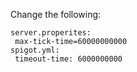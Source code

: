 Change the following:

    server.properites:
     max-tick-time=60000000000
    spigot.yml:
     timeout-time: 6000000000